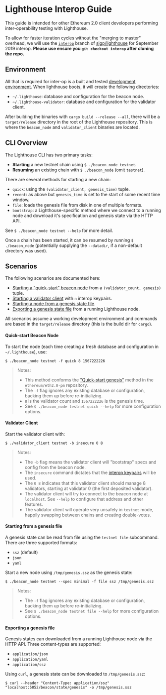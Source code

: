 # Lighthouse Interop Guide

This guide is intended for other Ethereum 2.0 client developers performing
inter-operability testing with Lighthouse.

To allow for faster iteration cycles without the "merging to master" overhead,
we will use the [`interop`](https://github.com/sigp/lighthouse/tree/interop)
branch of [sigp/lighthouse](https://github.com/sigp/lighthouse/tree/interop)
for September 2019 interop.  **Please use ensure you `git checkout interop`
after cloning the repo.**

## Environment

All that is required for inter-op is a built and tested [development
environment](setup). When lighthouse boots, it will create the following
directories:

- `~/.lighthouse`: database and configuration for the beacon node.
- `~/.lighthouse-validator`: database and configuration for the validator
	client.

After building the binaries with `cargo build --release --all`, there will be a
`target/release` directory in the root of the Lighthouse repository. This is
where the `beacon_node` and `validator_client` binaries are located.

## CLI Overview

The Lighthouse CLI has two primary tasks:

- **Starting** a new testnet chain using `$ ./beacon_node testnet`.
- **Resuming** an existing chain with `$ ./beacon_node` (omit `testnet`).

There are several methods for starting a new chain:

- `quick`: using the `(validator_client, genesis_time)` tuple.
- `recent`: as above but `genesis_time` is set to the start of some recent time
	window.
- `file`: loads the genesis file from disk in one of multiple formats.
- `bootstrap`: a Lighthouse-specific method where we connect to a running node
	and download it's specification and genesis state via the HTTP API.

See `$ ./beacon_node testnet --help` for more detail.

Once a chain has been started, it can be resumed by running `$ ./beacon_node`
(potentially supplying the `--datadir`, if a non-default directory was used).


## Scenarios

The following scenarios are documented here:

- [Starting a "quick-start" beacon node](#quick-start-beacon-node) from a
    `(validator_count, genesis)` tuple.
- [Starting a validator client](#validator-client) with `n` interop keypairs.
- [Starting a node from a genesis state file](#starting-from-a-genesis-file).
- [Exporting a genesis state file](#exporting-a-genesis-file) from a running Lighthouse
	node.

All scenarios assume a working development environment and commands are based
in the `target/release` directory (this is the build dir for `cargo`).


#### Quick-start Beacon Node


To start the node (each time creating a fresh database and configuration in
`~/.lighthouse`), use:

```
$ ./beacon_node testnet -f quick 8 1567222226
```
> Notes:
>
> - This method conforms the ["Quick-start
genesis"](https://github.com/ethereum/eth2.0-pm/tree/6e41fcf383ebeb5125938850d8e9b4e9888389b4/interop/mocked_start#quick-start-genesis)
method in the `ethereum/eth2.0-pm` repository.
> - The `-f` flag ignores any existing database or configuration, backing them
>   up before re-initializing.
> - `8` is the validator count and `1567222226` is the genesis time.
> - See `$ ./beacon_node testnet quick --help` for more configuration options.

#### Validator Client

Start the validator client with:

```
$ ./validator_client testnet -b insecure 0 8
```

> Notes:
>
> - The `-b` flag means the validator client will "bootstrap" specs and config
>   from the beacon node.
> - The `insecure` command dictates that the [interop keypairs](https://github.com/ethereum/eth2.0-pm/tree/6e41fcf383ebeb5125938850d8e9b4e9888389b4/interop/mocked_start#pubkeyprivkey-generation)
>   will be used.
> - The `0 8` indicates that this validator client should manage 8 validators,
>   starting at validator 0 (the first deposited validator).
> - The validator client will try to connect to the beacon node at `localhost`.
>   See `--help` to configure that address and other features.
> - The validator client will operate very unsafely in `testnet` mode, happily
>   swapping between chains and creating double-votes.

#### Starting from a genesis file

A genesis state can be read from file using the `testnet file` subcommand.
There are three supported formats:

- `ssz` (default)
- `json`
- `yaml`

Start a new node using `/tmp/genesis.ssz` as the genesis state:

```
$ ./beacon_node testnet --spec minimal -f file ssz /tmp/genesis.ssz
```

> Notes:
>
> - The `-f` flag ignores any existing database or configuration, backing them
>   up before re-initializing.
> - See `$ ./beacon_node testnet file --help` for more configuration options.

#### Exporting a genesis file

Genesis states can downloaded from a running Lighthouse node via the HTTP API. Three content-types are supported:

- `application/json`
- `application/yaml`
- `application/ssz`

Using `curl`, a genesis state can be downloaded to `/tmp/genesis.ssz`:

```
$ curl --header "Content-Type: application/ssz" "localhost:5052/beacon/state/genesis" -o /tmp/genesis.ssz
```

